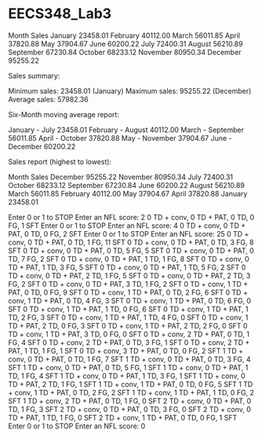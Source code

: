 # EECS348_Lab3

Month               Sales
January             23458.01
February            40112.00
March               56011.85
April               37820.88
May                 37904.67
June                60200.22
July                72400.31
August              56210.89
September           67230.84
October             68233.12
November            80950.34
December            95255.22

Sales summary:

Minimum sales:      23458.01 (January)
Maximum sales:      95255.22 (December)
Average sales:      57982.36

Six-Month moving average report:

January - July      23458.01
February - August   40112.00
March - September   56011.85
April - October     37820.88
May - November      37904.67
June - December     60200.22

Sales report (highest to lowest):

Month               Sales
December            95255.22
November            80950.34
July                72400.31
October             68233.12
September           67230.84
June                60200.22
August              56210.89
March               56011.85
February            40112.00
May                 37904.67
April               37820.88
January             23458.01

Enter 0 or 1 to STOP
Enter an NFL score: 2
0 TD + conv, 0 TD + PAT, 0 TD, 0 FG, 1 SFT
Enter 0 or 1 to STOP
Enter an NFL score: 4
0 TD + conv, 0 TD + PAT, 0 TD, 0 FG, 2 SFT
Enter 0 or 1 to STOP
Enter an NFL score: 25
0 TD + conv, 0 TD + PAT, 0 TD, 1 FG, 11 SFT
0 TD + conv, 0 TD + PAT, 0 TD, 3 FG, 8 SFT
0 TD + conv, 0 TD + PAT, 0 TD, 5 FG, 5 SFT
0 TD + conv, 0 TD + PAT, 0 TD, 7 FG, 2 SFT
0 TD + conv, 0 TD + PAT, 1 TD, 1 FG, 8 SFT
0 TD + conv, 0 TD + PAT, 1 TD, 3 FG, 5 SFT
0 TD + conv, 0 TD + PAT, 1 TD, 5 FG, 2 SFT
0 TD + conv, 0 TD + PAT, 2 TD, 1 FG, 5 SFT
0 TD + conv, 0 TD + PAT, 2 TD, 3 FG, 2 SFT
0 TD + conv, 0 TD + PAT, 3 TD, 1 FG, 2 SFT
0 TD + conv, 1 TD + PAT, 0 TD, 0 FG, 9 SFT
0 TD + conv, 1 TD + PAT, 0 TD, 2 FG, 6 SFT
0 TD + conv, 1 TD + PAT, 0 TD, 4 FG, 3 SFT
0 TD + conv, 1 TD + PAT, 0 TD, 6 FG, 0 SFT
0 TD + conv, 1 TD + PAT, 1 TD, 0 FG, 6 SFT
0 TD + conv, 1 TD + PAT, 1 TD, 2 FG, 3 SFT
0 TD + conv, 1 TD + PAT, 1 TD, 4 FG, 0 SFT
0 TD + conv, 1 TD + PAT, 2 TD, 0 FG, 3 SFT
0 TD + conv, 1 TD + PAT, 2 TD, 2 FG, 0 SFT
0 TD + conv, 1 TD + PAT, 3 TD, 0 FG, 0 SFT
0 TD + conv, 2 TD + PAT, 0 TD, 1 FG, 4 SFT
0 TD + conv, 2 TD + PAT, 0 TD, 3 FG, 1 SFT
0 TD + conv, 2 TD + PAT, 1 TD, 1 FG, 1 SFT
0 TD + conv, 3 TD + PAT, 0 TD, 0 FG, 2 SFT
1 TD + conv, 0 TD + PAT, 0 TD, 1 FG, 7 SFT
1 TD + conv, 0 TD + PAT, 0 TD, 3 FG, 4 SFT
1 TD + conv, 0 TD + PAT, 0 TD, 5 FG, 1 SFT
1 TD + conv, 0 TD + PAT, 1 TD, 1 FG, 4 SFT
1 TD + conv, 0 TD + PAT, 1 TD, 3 FG, 1 SFT
1 TD + conv, 0 TD + PAT, 2 TD, 1 FG, 1 SFT
1 TD + conv, 1 TD + PAT, 0 TD, 0 FG, 5 SFT
1 TD + conv, 1 TD + PAT, 0 TD, 2 FG, 2 SFT
1 TD + conv, 1 TD + PAT, 1 TD, 0 FG, 2 SFT
1 TD + conv, 2 TD + PAT, 0 TD, 1 FG, 0 SFT
2 TD + conv, 0 TD + PAT, 0 TD, 1 FG, 3 SFT
2 TD + conv, 0 TD + PAT, 0 TD, 3 FG, 0 SFT
2 TD + conv, 0 TD + PAT, 1 TD, 1 FG, 0 SFT
2 TD + conv, 1 TD + PAT, 0 TD, 0 FG, 1 SFT
Enter 0 or 1 to STOP
Enter an NFL score: 0
